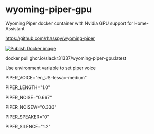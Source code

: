 # wyoming-piper-gpu
Wyoming Piper docker container with Nvidia GPU support for Home-Assistant

https://github.com/rhasspy/wyoming-piper


[![Publish Docker image](https://github.com/slackr31337/wyoming-piper-gpu/actions/workflows/docker-image.yml/badge.svg)](https://github.com/slackr31337/wyoming-piper-gpu/actions/workflows/docker-image.yml)


docker pull ghcr.io/slackr31337/wyoming-piper-gpu:latest

Use environment variable to set piper voice

PIPER_VOICE="en_US-lessac-medium"

PIPER_LENGTH="1.0"

PIPER_NOISE="0.667"

PIPER_NOISEW="0.333"

PIPER_SPEAKER="0"

PIPER_SILENCE="1.2"
